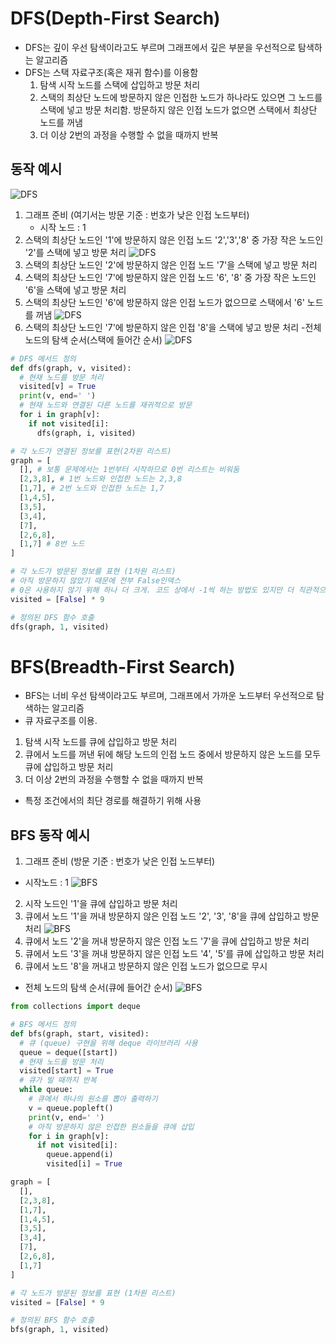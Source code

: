 # DFS(Depth-First Search)

- DFS는 깊이 우선 탐색이라고도 부르며 그래프에서 깊은 부분을 우선적으로 탐색하는 알고리즘
- DFS는 스택 자료구조(혹은 재귀 함수)를 이용함
  1. 탐색 시작 노드를 스택에 삽입하고 방문 처리
  2. 스택의 최상단 노드에 방문하지 않은 인접한 노드가 하나라도 있으면 그 노드를 스택에 넣고 방문 처리함. 방문하지 않은 인접 노드가 없으면 스택에서 최상단 노드를 꺼냄
  3. 더 이상 2번의 과정을 수행할 수 없을 때까지 반복

## 동작 예시

![DFS](DFS_BFS.assets/DFS.PNG)

1. 그래프 준비 (여기서는 방문 기준 : 번호가 낮은 인접 노드부터)
   - 시작 노드 : 1
2. 스택의 최상단 노드인 '1'에 방문하지 않은 인접 노드 '2','3','8' 중 가장 작은 노드인 '2'를 스택에 넣고 방문 처리
   ![DFS](DFS_BFS.assets/DFS_2.PNG)
3. 스택의 최상단 노드인 '2'에 방문하지 않은 인접 노드 '7'을 스택에 넣고 방문 처리
4. 스택의 최상단 노드인 '7'에 방문하지 않은 인접 노드 '6', '8' 중 가장 작은 노드인 '6'을 스택에 넣고 방문 처리
5. 스택의 최상단 노드인 '6'에 방문하지 않은 인접 노드가 없으므로 스택에서 '6' 노드를 꺼냄
   ![DFS](DFS_BFS.assets/DFS_3.PNG)
6. 스택의 최상단 노드인 '7'에 방문하지 않은 인접 '8'을 스택에 넣고 방문 처리
   -전체 노드의 탐색 순서(스택에 들어간 순서)
   ![DFS](DFS_BFS.assets/DFS_4.PNG)

```python
# DFS 메서드 정의
def dfs(graph, v, visited):
  # 현재 노드를 방문 처리
  visited[v] = True
  print(v, end=' ')
  # 현재 노드와 연결된 다른 노드를 재귀적으로 방문
  for i in graph[v]:
    if not visited[i]:
      dfs(graph, i, visited)

# 각 노드가 연결된 정보를 표현(2차원 리스트)
graph = [
  [], # 보통 문제에서는 1번부터 시작하므로 0번 리스트는 비워둠
  [2,3,8], # 1번 노드와 인접한 노드는 2,3,8
  [1,7], # 2번 노드와 인접한 노드는 1,7
  [1,4,5],
  [3,5],
  [3,4],
  [7],
  [2,6,8],
  [1,7] # 8번 노드
]

# 각 노드가 방문된 정보를 표현 (1차원 리스트)
# 아직 방문하지 않았기 때문에 전부 False인덱스 
# 0은 사용하지 않기 위해 하나 더 크게. 코드 상에서 -1씩 하는 방법도 있지만 더 직관적으로 하는 방법
visited = [False] * 9 

# 정의된 DFS 함수 호출
dfs(graph, 1, visited)
```

# BFS(Breadth-First Search)

- BFS는 너비 우선 탐색이라고도 부르며, 그래프에서 가까운 노드부터 우선적으로 탐색하는 알고리즘
- 큐 자료구조를 이용.
1. 탐색 시작 노드를 큐에 삽입하고 방문 처리
2. 큐에서 노드를 꺼낸 뒤에 해당 노드의 인접 노드 중에서 방문하지 않은 노드를 모두 큐에 삽입하고 방문 처리
3. 더 이상 2번의 과정을 수행할 수 없을 때까지 반복
- 특정 조건에서의 최단 경로를 해결하기 위해 사용

## BFS 동작 예시

1. 그래프 준비 (방문 기준 : 번호가 낮은 인접 노드부터)
- 시작노드 : 1
  ![BFS](DFS_BFS.assets/BFS.PNG)
2. 시작 노드인 '1'을 큐에 삽입하고 방문 처리
3. 큐에서 노드 '1'을 꺼내 방문하지 않은 인접 노드 '2', '3', '8'을 큐에 삽입하고 방문 처리
   ![BFS](DFS_BFS.assets/BFS_2.PNG)
4. 큐에서 노드 '2'을 꺼내 방문하지 않은 인접 노드 '7'을 큐에 삽입하고 방문 처리
5. 큐에서 노드 '3'을 꺼내 방문하지 않은 인접 노드 '4', '5'를 큐에 삽입하고 방문 처리
6. 큐에서 노드 '8'을 꺼내고 방문하지 않은 인접 노드가 없으므로 무시
- 전체 노드의 탐색 순서(큐에 들어간 순서)
  ![BFS](DFS_BFS.assets/BFS_3.PNG)

```python
from collections import deque

# BFS 메서드 정의
def bfs(graph, start, visited):
  # 큐 (queue) 구현을 위해 deque 라이브러리 사용
  queue = deque([start])
  # 현재 노드를 방문 처리
  visited[start] = True
  # 큐가 빌 때까지 반복
  while queue:
    # 큐에서 하나의 원소를 뽑아 출력하기
    v = queue.popleft()
    print(v, end=' ')
    # 아직 방문하지 않은 인접한 원소들을 큐에 삽입
    for i in graph[v]:
      if not visited[i]:
        queue.append(i)
        visited[i] = True

graph = [
  [], 
  [2,3,8],
  [1,7],
  [1,4,5],
  [3,5],
  [3,4],
  [7],
  [2,6,8],
  [1,7]
]

# 각 노드가 방문된 정보를 표현 (1차원 리스트)
visited = [False] * 9 

# 정의된 BFS 함수 호출
bfs(graph, 1, visited)
```